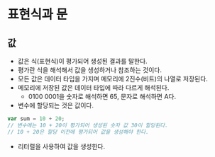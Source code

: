 # 표현식과 문

## 값

- 값은 식(표현식)이 평가되어 생성된 결과를 말한다.
- 평가란 식을 해석해서 값을 생성하거나 참조하는 것이다.
- 모든 값은 데이터 타입을 가지며 메모리에 2진수(비트)의 나열로 저장된다.
- 메모리에 저장된 값은 데이터 타입에 따라 다르게 해석된다.
  - 0100 0001을 숫자로 해석하면 65, 문자로 해석하면 A다.
- 변수에 할당되는 것은 값이다.

```js
var sum = 10 + 20;
// 변수에는 10 + 20이 평가되어 생성된 숫자 값 30이 할당된다.
// 10 + 20은 할당 이전에 평가되어 값을 생성해야 한다.
```

- 리터럴을 사용하여 값을 생성한다.
